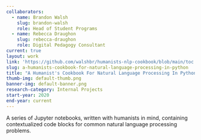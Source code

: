 ```yaml
---
collaborators:
  - name: Brandon Walsh
    slug: brandon-walsh
    role: Head of Student Programs
  - name: Rebecca Draughon
    slug: rebecca-draughon
    role: Digital Pedagogy Consultant
current: true
layout: work
link: 'https://github.com/walshbr/humanists-nlp-cookbook/blob/main/toc.ipynb'
slug: a-humanists-cookbook-for-natural-language-processing-in-python
title: "A Humanist's Cookbook For Natural Language Processing In Python"
thumb-img: default-thumb.png
banner-img: default-banner.png
research-category: Internal Projects
start-year: 2020
end-year: current
---
```

A series of Jupyter notebooks, written with humanists in mind, containing contextualized code blocks for common natural language processing problems.
